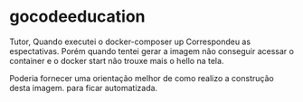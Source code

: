 # gocodeeducation

Tutor,
Quando executei o docker-composer up 
Correspondeu as espectativas. Porém quando tentei gerar a imagem não conseguir acessar o container e o docker start não trouxe mais o 
hello na tela. 

Poderia fornecer uma orientação melhor de como realizo a construção desta imagem. para ficar automatizada. 
